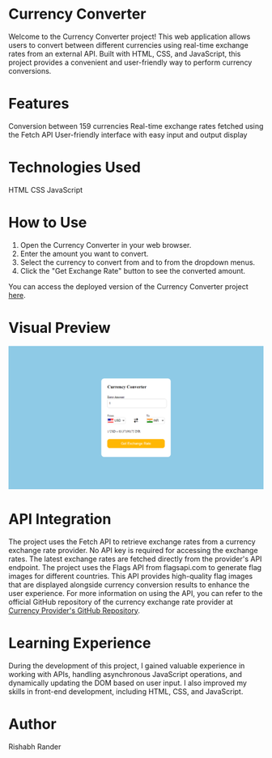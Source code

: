 # Currency Converter

Welcome to the Currency Converter project! This web application allows users to convert between different currencies using real-time exchange rates from an external API. Built with HTML, CSS, and JavaScript, this project provides a convenient and user-friendly way to perform currency conversions.

# Features

Conversion between 159 currencies
Real-time exchange rates fetched using the Fetch API
User-friendly interface with easy input and output display

# Technologies Used

HTML
CSS
JavaScript

# How to Use

1. Open the Currency Converter in your web browser.
2. Enter the amount you want to convert.
3. Select the currency to convert from and to from the dropdown menus.
4. Click the "Get Exchange Rate" button to see the converted amount.

You can access the deployed version of the Currency Converter project [here](https://your-deployed-link.com).

# Visual Preview

![Currency Converter UI](Screenshot1.png)

# API Integration

The project uses the Fetch API to retrieve exchange rates from a currency exchange rate provider. No API key is required for accessing the exchange rates. The latest exchange rates are fetched directly from the provider's API endpoint.
The project uses the Flags API from flagsapi.com to generate flag images for different countries. This API provides high-quality flag images that are displayed alongside currency conversion results to enhance the user experience.
For more information on using the API, you can refer to the official GitHub repository of the currency exchange rate provider at [Currency Provider's GitHub Repository](https://github.com/fawazahmed0/currency-api?tab=readme-ov-file).

# Learning Experience

During the development of this project, I gained valuable experience in working with APIs, handling asynchronous JavaScript operations, and dynamically updating the DOM based on user input. I also improved my skills in front-end development, including HTML, CSS, and JavaScript.

# Author

Rishabh Rander
